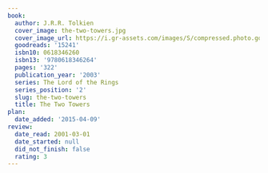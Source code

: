 ```yaml
---
book:
  author: J.R.R. Tolkien
  cover_image: the-two-towers.jpg
  cover_image_url: https://i.gr-assets.com/images/S/compressed.photo.goodreads.com/books/1298415523l/15241._SX98_.jpg
  goodreads: '15241'
  isbn10: 0618346260
  isbn13: '9780618346264'
  pages: '322'
  publication_year: '2003'
  series: The Lord of the Rings
  series_position: '2'
  slug: the-two-towers
  title: The Two Towers
plan:
  date_added: '2015-04-09'
review:
  date_read: 2001-03-01
  date_started: null
  did_not_finish: false
  rating: 3
---
```

